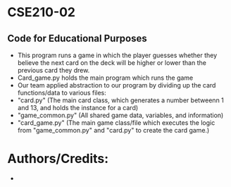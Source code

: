# CSE210-02

## Code for Educational Purposes
- This program runs a game in which the player guesses whether they believe the next card on the deck will be higher or lower than the previous card they drew.
- Card_game.py holds the main program which runs the game
- Our team applied abstraction to our program by dividing up the card functions/data to various files:
- "card.py" (The main card class, which generates a number betweenn 1 and 13, and holds the instance for a card)
- "game_common.py" (All shared game data, variables, and information) 
- "card_game.py" (The main game class/file which executes the logic from "game_common.py" and "card.py" to create the card game.)

# Authors/Credits:
* 
